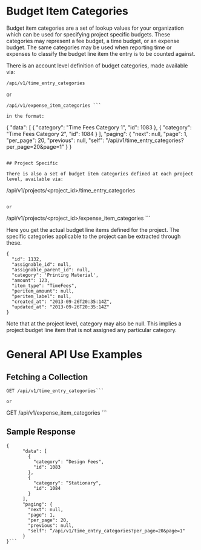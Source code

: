 # Budget Item Categories

Budget item categories are a set of lookup values for your organization which can be used for specifying project specific budgets. These categories may represent a fee budget, a time budget, or an expense budget. The same categories may be used when reporting time or expenses to classify the budget line item the entry is to be counted against.

There is an account level definition of budget categories, made available via:

```
/api/v1/time_entry_categories
```

or

```
/api/v1/expense_item_categories ```

in the format:

```
{
  "data": [
    {
      "category": "Time Fees Category 1",
      "id": 1083
    },
    {
      "category": "Time Fees Category 2",
      "id": 1084
    }
  ],
  "paging": {
    "next": null,
    "page": 1,
    "per_page": 20,
    "previous": null,
    "self": "/api/v1/time_entry_categories?per_page=20&page=1"
  }
}
```

## Project Specific

There is also a set of budget item categories defined at each project level, available via:

```
/api/v1/projects/<project_id>/time_entry_categories
```

or

```
/api/v1/projects/<project_id>/expense_item_categories ```

Here you get the actual budget line items defined for the project. The specific categories applicable to the project can be extracted through these.

```
{
  "id": 1132,
  "assignable_id": null,
  "assignable_parent_id": null,
  "category": 'Printing Material',
  "amount": 123,
  "item_type": "TimeFees",
  "peritem_amount": null,
  "peritem_label": null,
  "created_at": "2013-09-26T20:35:14Z",
  "updated_at": "2013-09-26T20:35:14Z"
}
```

Note that at the project level, category may also be null. This implies a project budget line item that is not assigned any particular category.

# General API Use Examples

## Fetching a Collection

```
GET /api/v1/time_entry_categories```

or

```
GET /api/v1/expense_item_categories ```

## Sample Response

```
{
      "data": [
        {
          "category": “Design Fees",
          "id": 1083
        },
        {
          "category": “Stationary",
          "id": 1084
        }
      ],
      "paging": {
        "next": null,
        "page": 1,
        "per_page": 20,
        "previous": null,
        "self": “/api/v1/time_entry_categories?per_page=20&page=1"
      }
}```
